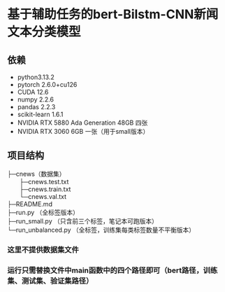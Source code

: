 # 基于辅助任务的bert-Bilstm-CNN新闻文本分类模型
## 依赖
- python3.13.2
- pytorch 2.6.0+cu126 
- CUDA 12.6
- numpy 2.2.6
- pandas 2.2.3
- scikit-learn 1.6.1
- NVIDIA RTX 5880 Ada Generation 48GB  四张
- NVIDIA RTX 3060 6GB 一张（用于small版本）
## 项目结构
├─cnews（数据集）</br>
    &emsp;&emsp;├─cnews.test.txt</br>
    &emsp;&emsp;├─cnews.train.txt</br>
    &emsp;&emsp;└─cnews.val.txt</br>
├─README.md</br>
├─run.py   （全标签版本）</br>
├─run_small.py    （只含前三个标签，笔记本可跑版本）</br>
└─run_unbalanced.py   （全标签，训练集每类标签数量不平衡版本）</br>

### 这里不提供数据集文件
### 运行只需替换文件中main函数中的四个路径即可（bert路径，训练集、测试集、验证集路径）
